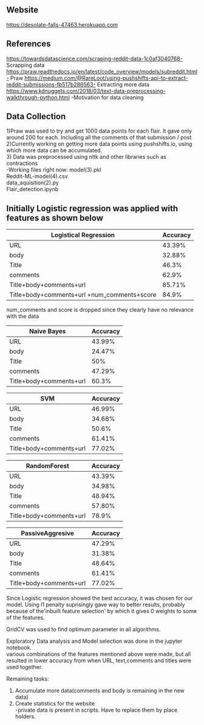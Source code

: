 ## Website
https://desolate-falls-47463.herokuapp.com

## References

https://towardsdatascience.com/scraping-reddit-data-1c0af3040768- Scrapping data
https://praw.readthedocs.io/en/latest/code_overview/models/subreddit.html- Praw
https://medium.com/@RareLoot/using-pushshifts-api-to-extract-reddit-submissions-fb517b286563- Extracting more data
https://www.kdnuggets.com/2018/03/text-data-preprocessing-walkthrough-python.html  -Motivation for data cleaning
## Data Collection

1)Praw was used to try and get 1000 data points for each flair. It gave only around 200 for each. Including all the comments of that submission / post    
2)Currently working on getting more data points using pushshifts.io, using which more data can be accumulated.  
3) Data was preprocessed using nltk and other libraries such as contractions  
-Working files right now:
model(3).pkl  
Reddit-ML-model(4).csv  
data_aquisition(2).py  
Flair_detection.ipynb


## Initially Logistic regression was applied with features as shown below

| Logistical Regression| Accuracy |
| ------------- | ------------- |
| URL  | 43.39%  |
| body | 32.88%  |
| Title | 46.3%  |
| comments | 62.9%  |
| Title+body+comments+url  | 85.71% |
| Title+body+comments+url +num_comments+score |  84.9%  |

num_comments and score is dropped since they clearly have no relevance with the data

| Naive Bayes| Accuracy |
| ------------- | ------------- |
| URL  | 43.99%  |
| body | 24.47% |
| Title | 50%  |
| comments | 47.29%  |
| Title+body+comments+url  | 60.3% |


| SVM | Accuracy |
| ------------- | ------------- |
| URL  | 46.99%  |
| body | 34.68% |
| Title | 50.6%  |
| comments | 61.41%  |
| Title+body+comments+url  | 77.02% |

| RandomForest | Accuracy |
| ------------- | ------------- |
| URL  | 43.39%  |
| body | 34.98% |
| Title | 48.94%  |
| comments | 57.80%  |
| Title+body+comments+url  | 78.9% |


| PassiveAggresive | Accuracy |
| ------------- | ------------- |
| URL  | 47.29%  |
| body | 31.38% |
| Title | 48.64%  |
| comments | 61.41%  |
| Title+body+comments+url  | 77.02% |

Since Logistic regression showed the best accuracy, it was chosen for our model.
Using l1 penalty suprisingly gave way to better results, probably because of the'inbuilt feature selection' by which it gives 0 weights to some of the features.

GridCV was used to find optimum parameter in all algorithms.

Exploratory Data analysis and Model selection was done in the jupyter notebook.  
various combinations of the features mentioned above were made, but all resulted in lower accuracy from when URL, text,comments and titles were used together.


Remaining tasks:
1) Accumulate more data(comments and body is remaining in the new data)
2) Create statistics for the website  
-private data is present in scripts. Have to replace them by place holders.

